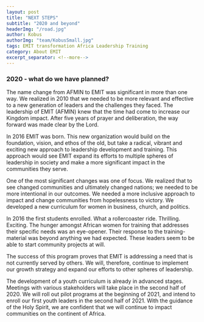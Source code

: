 ```yaml
---
layout: post
title: "NEXT STEPS"
subtitle: "2020 and beyond"
headerImg: "/road.jpg"
author: Kobus
authorImg: "team/KobusSmall.jpg"
tags: EMIT transformation Africa Leadership Training
category: About EMIT
excerpt_separator: <!--more-->
---
```


### 2020 - what do we have planned?

The name change from AFMIN to EMIT was significant in more than one way. We realized in 2010 that we needed to be more relevant and effective to a new generation of leaders and the challenges they faced. The leadership of EMIT (AFMIN) knew that the time had come to increase our Kingdom impact. After five years of prayer and deliberation, the way forward was made clear by the Lord.

In 2016 EMIT was born. This new organization would build on the foundation, vision, and ethos of the old, but take a radical, vibrant and exciting new approach to leadership development and training. This approach would see EMIT expand its efforts to multiple spheres of leadership in society and make a more significant impact in the communities they serve.

One of the most significant changes was one of focus. We realized that to see changed communities and ultimately changed nations; we needed to be more intentional in our outcomes. We needed a more inclusive approach to impact and change communities from hopelessness to victory. We developed a new curriculum for women in business, church, and politics.

In 2016 the first students enrolled. What a rollercoaster ride. Thrilling. Exciting. The hunger amongst African women for training that addresses their specific needs was an eye-opener. Their response to the training-material was beyond anything we had expected. These leaders seem to be able to start community projects at will.

The success of this program proves that EMIT is addressing a need that is not currently served by others. We will, therefore, continue to implement our growth strategy and expand our efforts to other spheres of leadership.

The development of a youth curriculum is already in advanced stages. Meetings with various stakeholders will take place in the second half of 2020. We will roll out pilot programs at the beginning of 2021, and intend to enroll our first youth leaders in the second half of 2021.
With the guidance of the Holy Spirit, we are confident that we will continue to impact communities on the continent of Africa.